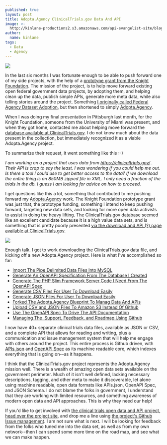 ```yaml
---
published: true
layout: post
title: Adopta.Agency ClinicalTrials.gov Data And API
image: >-
  http://kinlane-productions2.s3.amazonaws.com/api-evangelist-site/blog/clinical-trials-adopta-agency.png
author:
  name: kinlane
tags:
  - Data
  - Agency
---
```

[![](https://kinlane-productions2.s3.amazonaws.com/api-evangelist-site/blog/clinical-trials-gov.png)](https://clinicaltrials.gov)

In the last six months I was fortunate enough to be able to push forward one of my side projects, with the help of a [prototype grant from the Knight Foundation](http://knightfoundation.org/grants/201551217/). The mission of the project, is to help move forward existing open federal government data projects, by adopting them, and helping clean up the data, publish simple APIs, generate more meta data, while also telling stories around the project. Something [I originally called Federal Agency Dataset Adoption](http://kinlane.com/2014/01/18/adopt-a-federal-government-dataset/), but then shortened to simply [Adopta.Agency](http://adopta.agency).

When I was doing my final presentation in Pittsburgh last month, for the Knight Foundation, someone from the University of Miami was present, and when they got home, contacted me about helping move forward the [database available at ClinicalTrials.gov](https://clinicaltrials.gov/). I do not know much about the data present in the collection, but immediately recognized it as a viable Adopta.Agency project.

To summarize their request, it went something like this :-)

_I am working on a project that uses data from https://clinicaltrials.gov/ . Their API is crap to say the least. I was wondering if you could help me out. Is there a tool I could use to get better access to the data? If we download the entire thing is an 850MB zipped file in XML. I only need a fraction of the trials in the db. I guess I am looking for advice on how to proceed._ 

I get questions like this a lot, something that contributed to me pushing forward my [Adopta.Agency](http://adopta.agency) work. The Knight Foundation prototype grant was just that, the prototype funding, something I intend to keep pushing forward, targeting new data sets, and looking for more open data activists to assist in doing the heavy lifting. The ClinicalTrials.gov database seemed like an excellent candidate because it is a high value data sets, and is something that is pretty poorly presented [via the download and API (?) page available at ClinicalTrials.gov](https://clinicaltrials.gov/ct2/resources/download).

[![](https://kinlane-productions2.s3.amazonaws.com/api-evangelist-site/blog/clinical-trials-adopta-agency.png)](https://adopta-agency.github.io/clinical-trials/)

Enough talk. I got to work downloading the ClinicalTrials.gov data file, and kicking off a new Adopta.Agency project. Here is what I've accomplished so far:

*   [Import The Pipe Delimited Data Files Into MySQL](https://adopta-agency.github.io/clinical-trials//2016/02/06/create-a-php-script-to-import-the-delimited-clinicaltrialsgov-data-files-into-mysql/ "Create a PHP Script To Import The Delimited ClinicalTrials.Gov Data Files Into MySQL")
*   [](https://adopta-agency.github.io/clinical-trials//2016/02/06/create-a-php-script-to-import-the-delimited-clinicaltrialsgov-data-files-into-mysql/ "Create a PHP Script To Import The Delimited ClinicalTrials.Gov Data Files Into MySQL")[Generate An OpenAPI Specification From The Database I Created](https://adopta-agency.github.io/clinical-trials//2016/02/07/create-a-php-script-to-generate-an-openapi-specification-from-the-clinicaltrialsgov-database-i-created/ "Create a PHP Script To Generate An OpenAPI Specification From The ClinicalTrials.Gov Database I Created")
*   [Generate The PHP Slim Framework Server Code I Need From The OpenAPI Spec](https://adopta-agency.github.io/clinical-trials//2016/02/08/script-to-generate-the-php-slim-framework-server-code-for-clinicaltrialsgov-data-from-openapi-spec/ "Script To Generate The PHP Slim Framework Server Code For ClinicalTrials.gov Data From OpenAPI Spec") 
*   [Generate CSV Files For User To Download Easily](https://adopta-agency.github.io/clinical-trials//2016/02/09/script-to-generate-csv-files-for-clinicaltrialsgov-data/ "Script To Generate CSV Files For ClinicalTrials.gov Data")
*   [Generate JSON Files For User To Download Easily](https://adopta-agency.github.io/clinical-trials//2016/02/10/script-to-generate-json-files-for-clinicaltrialsgov-data/ "Script To Generate JSON Files For ClinicalTrials.gov Data")
*   [Forked The Adopta.Agency Blueprint To Manag Data And APIs](https://adopta-agency.github.io/clinical-trials//2016/02/11/forked-the-adoptaagency-blueprint-to-manag-data-and-apis/ "Forked The Adopta.Agency Blueprint To Manag Data And APIs") 
*   [Upload CSV and JSON Files To Amazon S3 Instead Of Github](https://adopta-agency.github.io/clinical-trials//2016/02/12/upload-clinical-trials-csv-and-json-files-to-amazon-s3-instead-of-using-github/ "Upload Clinical Trials CSV and JSON Files To Amazon S3 Instead Of Using Github")
*   [Use The OpenAPI Spec To Drive The API Documentation](https://adopta-agency.github.io/clinical-trials//2016/02/13/use-the-clinicaltrialsgov-openapi-spec-to-drive-the-interactive-api-documentation/ "Use The ClinicalTrials.gov OpenAPI Spec To Drive The Interactive API Documentation")
*   [Managing The  Support, Feedback, and Roadmap Using Github](https://adopta-agency.github.io/clinical-trials//2016/02/14/managing-the-clinicaltrialsgov-support-feedback-and-roadmap-using-github/ "Managing The ClinicalTrials.gov Support, Feedback, And Roadmap Using Github")

I now have 40+ separate clinical trials data files, available as JSON or CSV, and a complete API that allows for reading and writing, plus a communication and issue management system that will help me engage with others around the project. This entire process is Github driven, with [APIs.json](http://apisjson.org) and [OpenAPI Spec](https://github.com/OAI/OpenAPI-Specification) as its machine readable core, which indexes everything that is going on--as it happens.

I think that the ClinicalTrials.gov project represents the Adopta.Agency mission well. There is a wealth of amazing open data sets available on the government perimeter. Much of it isn't well defined, lacking necessary descriptions, tagging, and other meta to make it discoverable, let alone using machine readable, open data formats like APIs.json, OpenAPI Spec, and JSON Schema. I do not blame the folks in government, I understand that they are working with limited resources, and something awareness of modern open data and API approaches. This is why they need our help!

If you'd like to get involved with [the clinical trials open data and API project, head over the project site](https://github.com/adopta-agency/clinical-trials), and drop me a line using [the project's Github Issue management](https://github.com/adopta-agency/clinical-trials/issues). I am not sure what is next. I will be looking for feedback from the folks who tuned me into the data set, as well as from my own network--then I can spend some more time on the road map, and see what we can make happen.